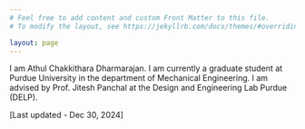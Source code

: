 ```yaml
---
# Feel free to add content and custom Front Matter to this file.
# To modify the layout, see https://jekyllrb.com/docs/themes/#overriding-theme-defaults

layout: page
---
```

I am Athul Chakkithara Dharmarajan. I am currently a graduate student at Purdue University in the department of Mechanical Engineering. I am advised by Prof. Jitesh Panchal at the Design and Engineering Lab Purdue (DELP).

[Last updated - Dec 30, 2024]

<!-- ## Updates:

Aug 2022: Started my PhD at Purdue University

Jul 2022: Graduated from IIT Bombay -->